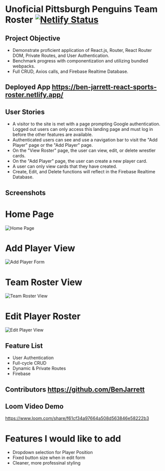 # Unoficial Pittsburgh Penguins Team Roster [![Netlify Status](https://api.netlify.com/api/v1/badges/35e9e238-b2fc-4f80-9002-b1e25fcc4d82/deploy-status)](https://app.netlify.com/sites/hmp-wwe-rewind/deploys)

## Project Objective

- Demonstrate proficient application of React.js, Router, React Router DOM, Private Routes, and User Authentication.
- Benchmark progress with componentization and utilizing bundled webpacks.
- Full CRUD, Axios calls, and Firebase Realtime Database.

## Deployed App https://ben-jarrett-react-sports-roster.netlify.app/


## User Stories

- A visitor to the site is met with a page prompting Google authentication. Logged out users can only access this landing page and must log in before the other features are available.
- Authenticated users can see and use a navigation bar to visit the "Add Player" page or the "Add Player" page.
- On the "View Roster" page, the user can view, edit, or delete wrestler cards. 
- On the "Add Player" page, the user can create a new player card.
- A user can only view cards that they have created.
- Create, Edit, and Delete functions will reflect in the Firebase Realtime Database.

## Screenshots

# Home Page
![Home Page ](https://user-images.githubusercontent.com/76926244/117729280-3a92ed00-b1b0-11eb-9dcf-69488b5b29f9.png)
# Add Player View 
![Add Player Form](https://user-images.githubusercontent.com/76926244/117729306-47afdc00-b1b0-11eb-81f8-99512cbd7f14.png)
# Team Roster View
![Team Roster View](https://user-images.githubusercontent.com/76926244/117729339-50081700-b1b0-11eb-9ad1-2f5f28cac294.png)
# Edit Player Roster
![Edit Player View](https://user-images.githubusercontent.com/76926244/117729360-55656180-b1b0-11eb-8ba8-48ca83d7dcdc.png)


## Feature List

- User Authentication
- Full-cycle CRUD
- Dynamic & Private Routes
- Firebase

## Contributors https://github.com/BenJarrett

## Loom Video Demo 
https://www.loom.com/share/f61cf34a97664a508d563846e58222b3

# Features I would like to add
- Dropdown selection for Player Position
- Fixed button size when in edit form
- Cleaner, more professinal styling
